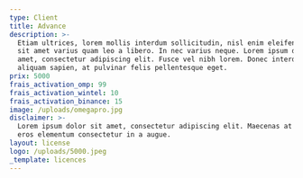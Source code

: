 ```yaml
---
type: Client
title: Advance
description: >-
  Etiam ultrices, lorem mollis interdum sollicitudin, nisl enim eleifend lacus,
  sit amet varius quam leo a libero. In nec varius neque. Lorem ipsum dolor sit
  amet, consectetur adipiscing elit. Fusce vel nibh lorem. Donec interdum
  aliquam sapien, at pulvinar felis pellentesque eget.
prix: 5000
frais_activation_omp: 99
frais_activation_wintel: 10
frais_activation_binance: 15
image: /uploads/omegapro.jpg
disclaimer: >-
  Lorem ipsum dolor sit amet, consectetur adipiscing elit. Maecenas at magna vel
  eros elementum consectetur in a augue. 
layout: license
logo: /uploads/5000.jpeg
_template: licences
---
```


